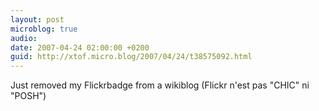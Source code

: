 ```yaml
---
layout: post
microblog: true
audio: 
date: 2007-04-24 02:00:00 +0200
guid: http://xtof.micro.blog/2007/04/24/t38575092.html
---
```

Just removed my Flickrbadge from a wikiblog (Flickr n'est pas "CHIC" ni "POSH")
